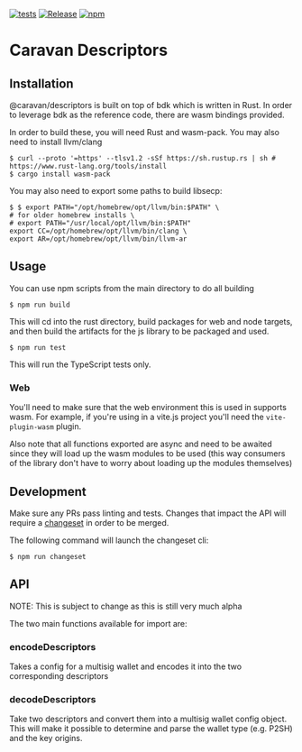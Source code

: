 [![tests](https://github.com/caravan-bitcoin/descriptors/actions/workflows/ci.yml/badge.svg)](https://github.com/caravan-bitcoin/descriptors/actions/workflows/ci.yml)
[![Release](https://github.com/caravan-bitcoin/descriptors/actions/workflows/release.yml/badge.svg)](https://github.com/caravan-bitcoin/descriptors/actions/workflows/release.yml)
[![npm](https://img.shields.io/npm/v/@caravan/descriptors)](https://www.npmjs.com/package/@caravan/descriptors)

# Caravan Descriptors

## Installation
@caravan/descriptors is built on top of bdk which is written in Rust. In order to leverage
bdk as the reference code, there are wasm bindings provided.

In order to build these, you will need Rust and wasm-pack. You may also need to install llvm/clang

```shell
$ curl --proto '=https' --tlsv1.2 -sSf https://sh.rustup.rs | sh # https://www.rust-lang.org/tools/install
$ cargo install wasm-pack
```

You may also need to export some paths to build libsecp:

```shell
$ $ export PATH="/opt/homebrew/opt/llvm/bin:$PATH" \
# for older homebrew installs \
# export PATH="/usr/local/opt/llvm/bin:$PATH"
export CC=/opt/homebrew/opt/llvm/bin/clang \
export AR=/opt/homebrew/opt/llvm/bin/llvm-ar
```

## Usage
You can use npm scripts from the main directory to do all building

```shell
$ npm run build
```
This will cd into the rust directory, build packages for web and node
targets, and then build the artifacts for the js library to be packaged
and used.

```shell
$ npm run test
```
This will run the TypeScript tests only.

### Web
You'll need to make sure that the web environment this is used in
supports wasm. For example, if you're using in a vite.js project
you'll need the `vite-plugin-wasm` plugin.

Also note that all functions exported are async and need to be awaited
since they will load up the wasm modules to be used (this way consumers
of the library don't have to worry about loading up the modules themselves)

## Development
Make sure any PRs pass linting and tests. Changes that impact the API
will require a [changeset](https://github.com/changesets/changesets/blob/main/docs/adding-a-changeset.md)
in order to be merged.

The following command will launch the changeset cli:

```shell
$ npm run changeset
```

## API
NOTE: This is subject to change as this is still very much alpha

The two main functions available for import are:

### encodeDescriptors
Takes a config for a multisig wallet and encodes it into
the two corresponding descriptors

### decodeDescriptors
Take two descriptors and convert them into a multisig wallet
config object. This will make it possible to determine and parse the wallet type
(e.g. P2SH) and the key origins.

